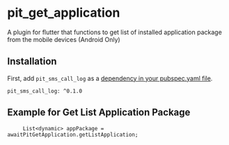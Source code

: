 # pit_get_application

A plugin for flutter that functions to get list of installed application package from the mobile devices (Android Only)

## Installation

First, add `pit_sms_call_log` as a [dependency in your pubspec.yaml file](https://flutter.io/platform-plugins/).

```
pit_sms_call_log: ^0.1.0
```

## Example for Get List Application Package
```
     List<dynamic> appPackage = awaitPitGetApplication.getListApplication;
```
